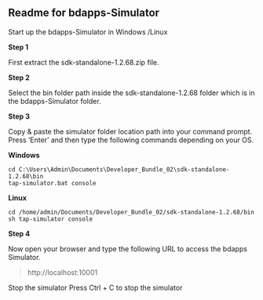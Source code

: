 ## Readme for bdapps-Simulator  ##

Start up the bdapps-Simulator in Windows /Linux

**Step 1**

First extract the sdk-standalone-1.2.68.zip file.

**Step 2**

Select the bin folder path inside the sdk-standalone-1.2.68 folder which is in the bdapps-Simulator folder.

**Step 3**

Copy & paste the simulator folder location path into your command prompt. Press ‘Enter’ and then type the following commands depending on your OS. 

**Windows**

    cd C:\Users\Admin\Documents\Developer_Bundle_02\sdk-standalone-1.2.68\bin
    tap-simulator.bat console 

**Linux**

	cd /home/admin/Documents/Developer_Bundle_02/sdk-standalone-1.2.68/bin
    sh tap-simulator console

**Step 4**

Now open your browser and type the following URL to access the bdapps Simulator. 
> http://localhost:10001

Stop the simulator Press Ctrl + C to stop the simulator
